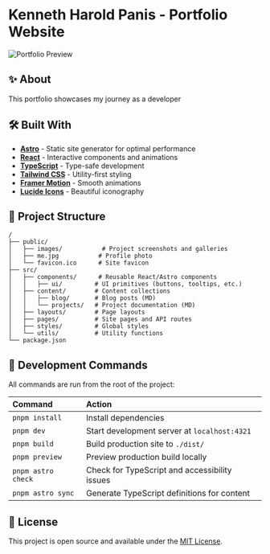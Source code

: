 # Kenneth Harold Panis - Portfolio Website

![Portfolio Preview](./public/me.jpg)

## ✨ About

This portfolio showcases my journey as a developer

## 🛠️ Built With

- **[Astro](https://astro.build/)** - Static site generator for optimal performance
- **[React](https://reactjs.org/)** - Interactive components and animations
- **[TypeScript](https://www.typescriptlang.org/)** - Type-safe development
- **[Tailwind CSS](https://tailwindcss.com/)** - Utility-first styling
- **[Framer Motion](https://www.framer.com/motion/)** - Smooth animations
- **[Lucide Icons](https://lucide.dev/)** - Beautiful iconography

## 🚀 Project Structure

```text
/
├── public/
│   ├── images/           # Project screenshots and galleries
│   ├── me.jpg           # Profile photo
│   └── favicon.ico      # Site favicon
├── src/
│   ├── components/      # Reusable React/Astro components
│   │   ├── ui/         # UI primitives (buttons, tooltips, etc.)
│   ├── content/        # Content collections
│   │   ├── blog/       # Blog posts (MD)
│   │   └── projects/   # Project documentation (MD)
│   ├── layouts/        # Page layouts
│   ├── pages/          # Site pages and API routes
│   ├── styles/         # Global styles
│   └── utils/          # Utility functions
└── package.json
```

## 🧞 Development Commands

All commands are run from the root of the project:

| Command                   | Action                                           |
| :------------------------ | :----------------------------------------------- |
| `pnpm install`           | Install dependencies                             |
| `pnpm dev`               | Start development server at `localhost:4321`    |
| `pnpm build`             | Build production site to `./dist/`              |
| `pnpm preview`           | Preview production build locally                 |
| `pnpm astro check`       | Check for TypeScript and accessibility issues   |
| `pnpm astro sync`        | Generate TypeScript definitions for content     |

## 📝 License

This project is open source and available under the [MIT License](LICENSE).

